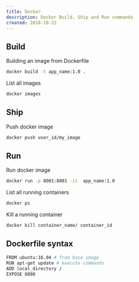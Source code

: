 ```yaml
---
title: Docker
description: Docker Build, Ship and Run commands
created: 2018-10-22
---
```


## Build
Building an image from Dockerfile 
```sh
docker build -t app_name:1.0 .
```
List all images
```sh
docker images
```

## Ship
Push docker image
```sh
docker push user_id/my_image
```
## Run
Run docker image
```sh
docker run -p 8001:8001 -it  app_name:1.0
```

List all running containers
```sh
docker ps
```

Kill a running container

```sh
docker kill container_name/ container_id 
```

## Dockerfile syntax

```sh
FROM ubuntu:16.04 # from base image
RUN apt-get update # execute commands
ADD local_directory /
EXPOSE 8080

```
